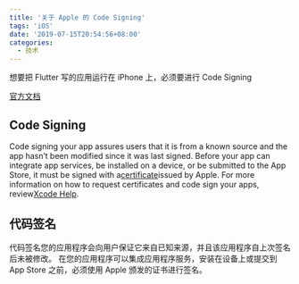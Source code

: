 ```yaml
---
title: '关于 Apple 的 Code Signing'
tags: 'iOS'
date: '2019-07-15T20:54:56+08:00'
categories:
  - 技术
---
```


想要把 Flutter 写的应用运行在 iPhone 上，必须要进行 Code Signing

[官方文档](https://developer.apple.com/support/code-signing/)

## Code Signing

Code signing your app assures users that it is from a known source and the app hasn’t been modified since it was last signed. Before your app can integrate app services, be installed on a device, or be submitted to the App Store, it must be signed with a[certificate](https://developer.apple.com/support/certificates/)issued by Apple. For more information on how to request certificates and code sign your apps, review[Xcode Help](https://help.apple.com/xcode/mac/current/).

## 代码签名

代码签名您的应用程序会向用户保证它来自已知来源，并且该应用程序自上次签名后未被修改。 在您的应用程序可以集成应用程序服务，安装在设备上或提交到 App Store 之前，必须使用 Apple 颁发的证书进行签名。

